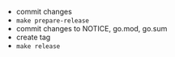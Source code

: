 - commit changes
- `make prepare-release`
- commit changes to NOTICE, go.mod, go.sum
- create tag
- `make release`